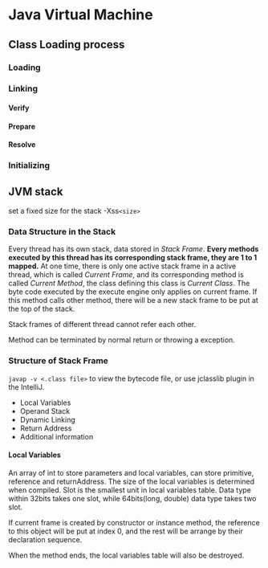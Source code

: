 # Java Virtual Machine

## Class Loading process

### Loading

### Linking

#### Verify

#### Prepare

#### Resolve

### Initializing

## JVM stack
set a fixed size for the stack -Xss`<size>`

### Data Structure in the Stack
Every thread has its own stack, data stored in *Stack Frame*. **Every methods executed by this thread has its corresponding stack frame, they are 1 to 1 mapped.** At one time, there is only one active stack frame in a active thread, which is called *Current Frame*, and its corresponding method is called *Current Method*, the class defining this class is *Current Class*. The byte code executed by the execute engine only applies on current frame. If this method calls other method, there will be a new stack frame to be put at the top of the stack.

Stack frames of different thread cannot refer each other.

Method can be terminated by normal return or throwing a exception.

### Structure of Stack Frame

`javap -v <.class file>` to view the bytecode file, or use jclasslib plugin in the IntelliJ.

* Local Variables
* Operand Stack
* Dynamic Linking
* Return Address
* Additional information

#### Local Variables
An array of int to store parameters and local variables, can store primitive, reference and returnAddress. The size of the local variables is determined when compiled. Slot is the smallest unit in local variables table. Data type within 32bits takes one slot, while 64bits(long, double) data type takes two slot.

If current frame is created by constructor or instance method, the reference to this object will be put at index 0, and the rest will be arrange by their declaration sequence.

When the method ends, the local variables table will also be destroyed.